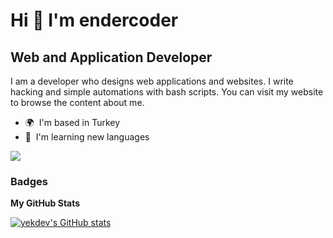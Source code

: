 Hi 👋 I'm endercoder
======================

Web and Application Developer
-----------------------------

I am a developer who designs web applications and websites. I write hacking and simple automations with bash scripts. You can visit my website to browse the content about me.

* 🌍  I'm based in Turkey
* 🧠  I'm learning new languages

<a href="https://www.github.com/yekdev" target="_blank" rel="noreferrer"><img
src="https://img.shields.io/github/followers/yekdev?logo=github&style=for-the-badge&color=ef4444&labelColor=1c1917" /></a>

### Badges

<b>My GitHub Stats</b>

<a href="http://www.github.com/yekdev"><img src="https://github-readme-stats.vercel.app/api?username=yekdev&show_icons=true&hide=&count_private=true&title_color=84cc16&text_color=ffffff&icon_color=ef4444&bg_color=1c1917&hide_border=true&show_icons=true" alt="yekdev's GitHub stats" /></a>

